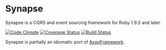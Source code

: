 # Synapse

Synapse is a CQRS and event sourcing framework for Ruby 1.9.3 and later.

[![Code Climate](https://codeclimate.com/github/iunruh/synapse.png)](https://codeclimate.com/github/iunruh/synapse)
[![Coverage Status](https://coveralls.io/repos/iunruh/synapse/badge.png?branch=master)](https://coveralls.io/r/iunruh/synapse)
[![Build Status](https://travis-ci.org/iunruh/synapse.png?branch=master)](https://travis-ci.org/iunruh/synapse)

Synapse is partially an idiomatic port of [AxonFramework](http://axonframework.com).

